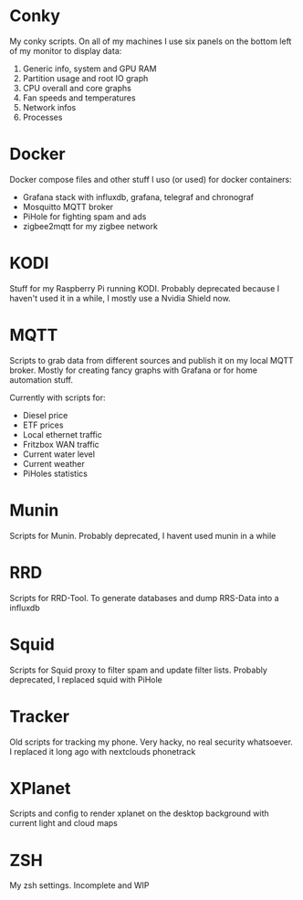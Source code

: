 
# Conky

My conky scripts. On all of my machines I use six panels on the bottom left of my monitor to display data:

 1. Generic info, system and GPU RAM
 2. Partition usage and root IO graph
 3. CPU overall and core graphs
 4. Fan speeds and temperatures
 5. Network infos
 6. Processes

# Docker

Docker compose files and other stuff I uso (or used) for docker containers:

- Grafana stack with influxdb, grafana, telegraf and chronograf
- Mosquitto MQTT broker
- PiHole for fighting spam and ads
- zigbee2mqtt for my zigbee network

# KODI

Stuff for my Raspberry Pi running KODI. Probably deprecated because I haven't used it in a while, I mostly use a Nvidia Shield now.

# MQTT

Scripts to grab data from different sources and publish it on my local MQTT broker. Mostly for creating fancy graphs with Grafana or for home automation stuff.

Currently with scripts for:

- Diesel price
- ETF prices
- Local ethernet traffic
- Fritzbox WAN traffic
- Current water level
- Current weather
- PiHoles statistics

# Munin

Scripts for Munin. Probably deprecated, I havent used munin in a while

# RRD

Scripts for RRD-Tool. To generate databases and dump RRS-Data into a influxdb

# Squid

Scripts for Squid proxy to filter spam and update filter lists. Probably deprecated, I replaced squid with PiHole

# Tracker

Old scripts for tracking my phone. Very hacky, no real security whatsoever. I replaced it long ago with nextclouds phonetrack

# XPlanet

Scripts and config to render xplanet on the desktop background with current light and cloud maps

# ZSH

My zsh settings. Incomplete and WIP
